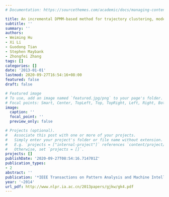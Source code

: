 ```yaml
---
# Documentation: https://sourcethemes.com/academic/docs/managing-content/

title: An incremental DPMM-based method for trajectory clustering, modeling, and retrieval
subtitle: ''
summary: ''
authors:
- Weiming Hu
- Xi Li
- Guodong Tian
- Stephen Maybank
- Zhongfei Zhang
tags: []
categories: []
date: '2013-01-01'
lastmod: 2020-09-27T16:54:16+08:00
featured: false
draft: false

# Featured image
# To use, add an image named `featured.jpg/png` to your page's folder.
# Focal points: Smart, Center, TopLeft, Top, TopRight, Left, Right, BottomLeft, Bottom, BottomRight.
image:
  caption: ''
  focal_point: ''
  preview_only: false

# Projects (optional).
#   Associate this post with one or more of your projects.
#   Simply enter your project's folder or file name without extension.
#   E.g. `projects = ["internal-project"]` references `content/project/deep-learning/index.md`.
#   Otherwise, set `projects = []`.
projects: []
publishDate: '2020-09-27T08:54:16.714701Z'
publication_types:
- 2
abstract: ''
publication: '*IEEE Transactions on Pattern Analysis and Machine Intelligence (TPAMI)*'
year: '~2014'
url_pdf: http://www.nlpr.ia.ac.cn/2013papers/gjkw/gk4.pdf
---
```

